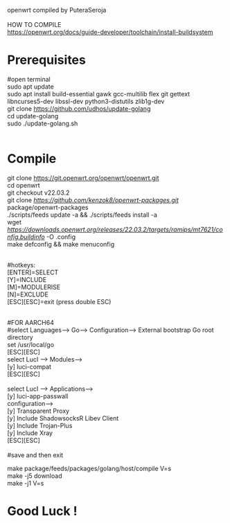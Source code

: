 openwrt compiled by PuteraSeroja
<br>
<br>
HOW TO COMPILE
<br>
https://openwrt.org/docs/guide-developer/toolchain/install-buildsystem
# Prerequisites
#open terminal <br>
sudo apt update <br>
sudo apt install build-essential gawk gcc-multilib flex git gettext libncurses5-dev libssl-dev python3-distutils zlib1g-dev <br>
git clone https://github.com/udhos/update-golang <br>
cd update-golang <br>
sudo ./update-golang.sh <br><br>
# Compile
git clone https://git.openwrt.org/openwrt/openwrt.git <br>
cd openwrt <br>
git checkout v22.03.2 <br>
git clone *https://github.com/kenzok8/openwrt-packages.git* package/openwrt-packages <br>
./scripts/feeds update -a && ./scripts/feeds install -a <br>
wget *https://downloads.openwrt.org/releases/22.03.2/targets/ramips/mt7621/config.buildinfo* -O .config <br>
make defconfig && make menuconfig <br><br>

#hotkeys: <br>
[ENTER]=SELECT <br>
[Y]=INCLUDE <br>
[M]=MODULERISE <br>
[N]=EXCLUDE <br>
[ESC][ESC]=exit (press double ESC) <br><br>

#FOR AARCH64 <br>
#select Languages--> Go--> Configuration--> External bootstrap Go root directory <br>
set /usr/local/go <br>
[ESC][ESC]<br>
select LucI --> Modules--> <br>
[y] luci-compat <br>
[ESC][ESC] <br>
<br>
select LucI --> Applications--> <br>
[y] luci-app-passwall <br>
    configuration--> <br>
    [y] Transparent Proxy <br>
    [y] Include ShadowsocksR Libev Client <br>
    [y] Include Trojan-Plus <br>
    [y] Include Xray <br>
[ESC][ESC] <br>
<br>
#save and then exit <br>

make package/feeds/packages/golang/host/compile V=s <br>
make -j5 download <br>
make -j1 V=s <br>

# Good Luck !
